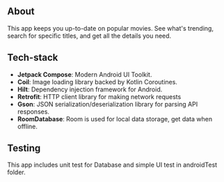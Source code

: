 ## About
This app keeps you up-to-date on popular movies. See what's trending, search for specific titles, and get all the details you need.

## Tech-stack
* **Jetpack Compose**: Modern Android UI Toolkit.
* **Coil**: Image loading library backed by Kotlin Coroutines.
* **Hilt**: Dependency injection framework for Android.
* **Retrofit**: HTTP client library for making network requests
* **Gson**: JSON serialization/deserialization library for parsing API responses.
* **RoomDatabase**:  Room is used for local data storage, get data when offline.

## Testing
This app includes unit test for Database and simple UI test in androidTest folder.

